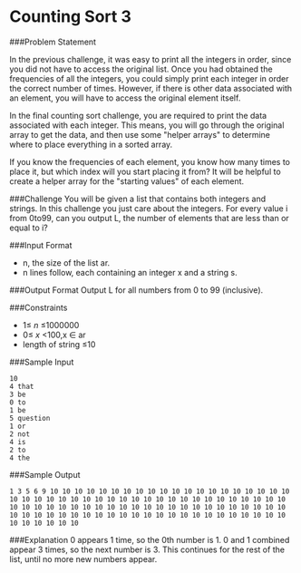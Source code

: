 Counting Sort 3
================
###Problem Statement

In the previous challenge, it was easy to print all the integers in order, since you did not have to access the original list. Once you had obtained the frequencies of all the integers, you could simply print each integer in order the correct number of times. However, if there is other data associated with an element, you will have to access the original element itself.

In the final counting sort challenge, you are required to print the data associated with each integer. This means, you will go through the original array to get the data, and then use some "helper arrays" to determine where to place everything in a sorted array.

If you know the frequencies of each element, you know how many times to place it, but which index will you start placing it from? It will be helpful to create a helper array for the "starting values" of each element.

###Challenge 
You will be given a list that contains both integers and strings. In this challenge you just care about the integers. For every value i from 0to99, can you output L, the number of elements that are less than or equal to i?

###Input Format 
* n, the size of the list ar. 
* n lines follow, each containing an integer x and a string s.

###Output Format 
Output L for all numbers from 0 to 99 (inclusive).

###Constraints 
* 1≤ *n* ≤1000000 
* 0≤ *x* <100,x ∈ ar 
* length of string ≤10

###Sample Input
```
10
4 that
3 be
0 to
1 be
5 question
1 or
2 not
4 is
2 to
4 the
```
###Sample Output
```
1 3 5 6 9 10 10 10 10 10 10 10 10 10 10 10 10 10 10 10 10 10 10 10 10 10 10 10 10 10 10 10 10 10 10 10 10 10 10 10 10 10 10 10 10 10 10 10 10 10 10 10 10 10 10 10 10 10 10 10 10 10 10 10 10 10 10 10 10 10 10 10 10 10 10 10 10 10 10 10 10 10 10 10 10 10 10 10 10 10 10 10 10 10 10 10 10 10 10 10 
```
###Explanation 
0 appears 1 time, so the 0th number is 1. 
0 and 1 combined appear 3 times, so the next number is 3. 
This continues for the rest of the list, until no more new numbers appear.
